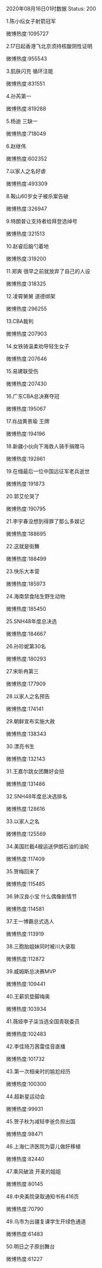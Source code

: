 2020年08月16日01时数据
Status: 200

1.陈小纭女子射箭冠军

微博热度:1095727

2.17日起香港飞北京须持核酸阴性证明

微博热度:955543

3.肌肤闪充 循环注能

微博热度:831551

4.孙芮第一

微博热度:819288

5.杨迪 三缺一

微博热度:718049

6.赵继伟

微博热度:602352

7.以家人之名好虐

微博热度:493309

8.鞍山60岁女子被杀案告破

微博热度:326947

9.特朗普让支持者给拜登选绰号

微博热度:321513

10.赵睿后脑勺着地

微博热度:319200

11.郑爽 很早之前就放弃了自己的人设

微博热度:318325

12.凌霄舅舅 道德绑架

微博热度:296255

13.CBA裁判

微博热度:207903

14.女铁骑温柔劝导轻生女子

微博热度:207646

15.易建联受伤

微博热度:207430

16.广东CBA总决赛夺冠

微博热度:195067

17.肖战黄景瑜 王牌

微博热度:194196

18.新疆小伙向下海救人骑手捐赠马

微博热度:192861

19.在缅最后一位中国远征军老兵逝世

微博热度:191873

20.郭艾伦哭了

微博热度:190795

21.李宇春没想到得罪了那么多娱记

微博热度:188695

22.这就是街舞

微博热度:188499

23.快乐大本营

微博热度:185973

24.海南禁食陆生野生动物

微博热度:185450

25.SNH48年度总决选

微博热度:184667

26.孙珍妮第30名

微博热度:180293

27.宋昕冉第三

微博热度:177909

28.以家人之名预告

微博热度:174141

29.朝鲜宣布实施大赦

微博热度:138343

30.漂亮书生

微博热度:132143

31.王嘉尔跳女团舞好会扭

微博热度:131486

32.SNH48年度总决选排名

微博热度:128616

33.以家人之名

微博热度:125569

34.美国拦截4艘运送伊朗石油的油轮

微博热度:117409

35.贺梅回来了

微博热度:115485

36.钟汉良小宝 什么偶像剧情节

微博热度:114581

37.王一博霸总式选人

微博热度:113919

38.三胞胎姐妹同时被川大录取

微博热度:112872

39.威姆斯总决赛MVP

微博热度:109441

40.王薪凯垫脚梅奥

微博热度:103934

41.薇娅李子柒当选全国青联委员

微博热度:102483

42.李佳琦万茜雷佳音直播

微博热度:101732

43.第一次相亲时的尴尬经历

微博热度:100300

44.超新星运动会

微博热度:99931

45.贺子秋为减轻李爸负担出国

微博热度:98471

46.上海仁济医院为婴儿做肝移植

微博热度:82440

47.乘风破浪 开麦的姐姐

微博热度:80145

48.中央美院录取通知书有416页

微博热度:70790

49.乌市为出疆复课学生开绿色通道

微博热度:61483

50.明日之子原创舞台

微博热度:61227

